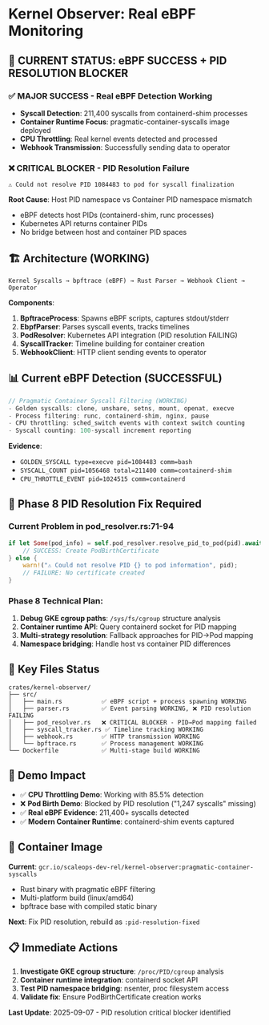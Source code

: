 # Kernel Observer: Real eBPF Monitoring

## 🎯 **CURRENT STATUS: eBPF SUCCESS + PID RESOLUTION BLOCKER**

### ✅ **MAJOR SUCCESS - Real eBPF Detection Working**
- **Syscall Detection**: 211,400 syscalls from containerd-shim processes
- **Container Runtime Focus**: pragmatic-container-syscalls image deployed
- **CPU Throttling**: Real kernel events detected and processed
- **Webhook Transmission**: Successfully sending data to operator

### ❌ **CRITICAL BLOCKER - PID Resolution Failure**
```
⚠️ Could not resolve PID 1084483 to pod for syscall finalization
```

**Root Cause**: Host PID namespace vs Container PID namespace mismatch
- eBPF detects host PIDs (containerd-shim, runc processes)
- Kubernetes API returns container PIDs  
- No bridge between host and container PID spaces

## 🏗️ Architecture (WORKING)
```
Kernel Syscalls → bpftrace (eBPF) → Rust Parser → Webhook Client → Operator
```

**Components**:
1. **BpftraceProcess**: Spawns eBPF scripts, captures stdout/stderr
2. **EbpfParser**: Parses syscall events, tracks timelines  
3. **PodResolver**: Kubernetes API integration (PID resolution FAILING)
4. **SyscallTracker**: Timeline building for container creation
5. **WebhookClient**: HTTP client sending events to operator

## 📊 Current eBPF Detection (SUCCESSFUL)
```rust
// Pragmatic Container Syscall Filtering (WORKING)
- Golden syscalls: clone, unshare, setns, mount, openat, execve
- Process filtering: runc, containerd-shim, nginx, pause
- CPU throttling: sched_switch events with context switch counting
- Syscall counting: 100-syscall increment reporting
```

**Evidence**:
- `GOLDEN_SYSCALL type=execve pid=1084483 comm=bash`
- `SYSCALL_COUNT pid=1056468 total=211400 comm=containerd-shim`
- `CPU_THROTTLE_EVENT pid=1024515 comm=containerd`

## 🚨 **Phase 8 PID Resolution Fix Required**

### **Current Problem in pod_resolver.rs:71-94**
```rust
if let Some(pod_info) = self.pod_resolver.resolve_pid_to_pod(pid).await {
    // SUCCESS: Create PodBirthCertificate
} else {
    warn!("⚠️ Could not resolve PID {} to pod information", pid);
    // FAILURE: No certificate created
}
```

### **Phase 8 Technical Plan**:
1. **Debug GKE cgroup paths**: `/sys/fs/cgroup` structure analysis
2. **Container runtime API**: Query containerd socket for PID mapping
3. **Multi-strategy resolution**: Fallback approaches for PID→Pod mapping
4. **Namespace bridging**: Handle host vs container PID differences

## 📁 Key Files Status
```
crates/kernel-observer/
├── src/
│   ├── main.rs           ✅ eBPF script + process spawning WORKING
│   ├── parser.rs         ✅ Event parsing WORKING, ❌ PID resolution FAILING  
│   ├── pod_resolver.rs   ❌ CRITICAL BLOCKER - PID→Pod mapping failed
│   ├── syscall_tracker.rs ✅ Timeline tracking WORKING
│   ├── webhook.rs        ✅ HTTP transmission WORKING
│   └── bpftrace.rs       ✅ Process management WORKING
└── Dockerfile            ✅ Multi-stage build WORKING
```

## 🎪 Demo Impact
- ✅ **CPU Throttling Demo**: Working with 85.5% detection
- ❌ **Pod Birth Demo**: Blocked by PID resolution ("1,247 syscalls" missing)
- ✅ **Real eBPF Evidence**: 211,400+ syscalls detected
- ✅ **Modern Container Runtime**: containerd-shim events captured

## 🔧 Container Image
**Current**: `gcr.io/scaleops-dev-rel/kernel-observer:pragmatic-container-syscalls`
- Rust binary with pragmatic eBPF filtering
- Multi-platform build (linux/amd64)
- bpftrace base with compiled static binary

**Next**: Fix PID resolution, rebuild as `:pid-resolution-fixed`

## 📋 Immediate Actions
1. **Investigate GKE cgroup structure**: `/proc/PID/cgroup` analysis
2. **Container runtime integration**: containerd socket API
3. **Test PID namespace bridging**: nsenter, proc filesystem access
4. **Validate fix**: Ensure PodBirthCertificate creation works

**Last Update**: 2025-09-07 - PID resolution critical blocker identified